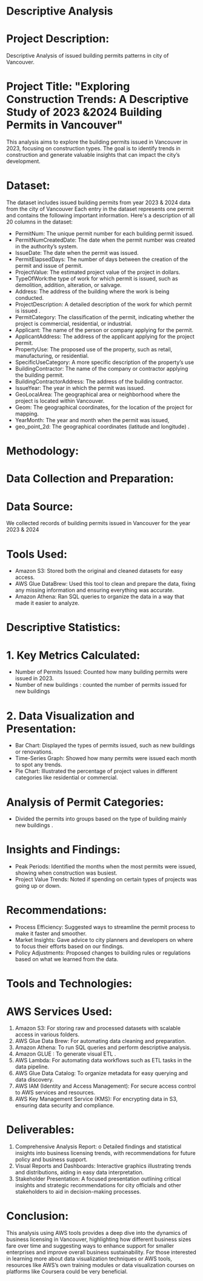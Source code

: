 
# Descriptive Analysis 
# Project Description: 
Descriptive Analysis of issued building permits patterns in city of Vancouver. 
# Project Title: "Exploring Construction Trends: A Descriptive Study of 2023 &2024 Building Permits in Vancouver"
This analysis aims to explore the building permits issued in Vancouver in 2023, focusing on construction types. The goal is to identify trends in construction and generate valuable insights that can impact the city’s development.
# Dataset: 
The dataset includes issued building permits from year 2023 & 2024 data from the city of Vancouver Each entry in the dataset represents one permit and contains the following important information. Here's a description of all 20 columns in the dataset:
- PermitNum: The unique permit number  for each building permit issued.
-  PermitNumCreatedDate: The date when the permit number was created in the authority’s system.
-  IssueDate: The date when the permit was issued.
- 	PermitElapsedDays: The number of days between the creation of the permit and issue of permit.
- 	ProjectValue: The estimated project value of the project in dollars.
-  TypeOfWork:the type of work for which permit is issued, such as demolition, addition, alteration, or salvage.
- 	Address: The address of the building where the work is being conducted.
- 	ProjectDescription: A detailed description of the work for which permit is issued .
- 	PermitCategory: The classification of the permit, indicating whether the project is commercial, residential, or industrial.
-  Applicant: The name of the person or company applying for the permit.
- 	ApplicantAddress: The address of the applicant applying for the project permit.
- 	PropertyUse: The proposed use of the property, such as retail, manufacturing, or residential.
- 	SpecificUseCategory: A more specific description of the property’s use 
- 	BuildingContractor: The name of the company or contractor applying the building permit.
- 	BuildingContractorAddress: The address of the building contractor.
- 	IssueYear: The year in which the permit was issued.
- 	GeoLocalArea: The geographical area or neighborhood where the project is located within Vancouver.
- 	Geom: The geographical coordinates, for the location of the project for mapping.
- 	YearMonth: The year and month when the permit was issued, 
- 	geo_point_2d: The geographical coordinates (latitude and longitude) .
# Methodology:
# Data Collection and Preparation:
# Data Source: 
We collected records of building permits issued in Vancouver for the year 2023 & 2024
# Tools Used:
- 	Amazon S3: Stored both the original and cleaned datasets for easy access.
- 	AWS Glue DataBrew: Used this tool to clean and prepare the data, fixing any missing information and ensuring everything was accurate.
- 	Amazon Athena: Ran SQL queries to organize the data in a way that made it easier to analyze.
# Descriptive Statistics:
# 1.	Key Metrics Calculated:
-  Number of Permits Issued: Counted how many building permits were issued in 2023.
-  Number of new buildings : counted the number of permits issued for new buildings
# 2.	Data Visualization and Presentation:
- 	Bar Chart: Displayed the types of permits issued, such as new buildings or renovations.
- 	Time-Series Graph: Showed how many permits were issued each month to spot any trends.
- Pie Chart: Illustrated the percentage of project values in different categories like residential or commercial.
# Analysis of Permit Categories:
- 	Divided the permits into groups based on  the type of building mainly new buildings .
# Insights and Findings:
- 	Peak Periods: Identified the months when the most permits were issued, showing when construction was busiest.
- 	Project Value Trends: Noted if spending on certain types of projects was going up or down.
# Recommendations:
- 	Process Efficiency: Suggested ways to streamline the permit process to make it faster and smoother.
- 	Market Insights: Gave advice to city planners and developers on where to focus their efforts based on our findings.
- 	Policy Adjustments: Proposed changes to building rules or regulations based on what we learned from the data.
 
# Tools and Technologies:
 
# AWS Services Used:
1.	Amazon S3: For storing raw and processed datasets with scalable access in various folders.
2.	AWS Glue Data Brew: For automating data cleaning and preparation.
3.	Amazon Athena: To run SQL queries and perform descriptive analysis.
4.	Amazon GLUE : To generate visual ETL .
5.	AWS Lambda: For automating data workflows such as ETL tasks in the data pipeline.
6.	AWS Glue Data Catalog: To organize metadata for easy querying and data discovery.
7.	AWS IAM (Identity and Access Management): For secure access control to AWS services and resources.
8.	AWS Key Management Service (KMS): For encrypting data in S3, ensuring data security and compliance.
# Deliverables:
1.	Comprehensive Analysis Report:
o	Detailed findings and statistical insights into business licensing trends, with recommendations for future policy and business support.
2.	Visual Reports and Dashboards:
	Interactive graphics illustrating trends and distributions, aiding in easy data interpretation.
3.	Stakeholder Presentation:
	A focused presentation outlining critical insights and strategic recommendations for city officials and other stakeholders to aid in decision-making processes.
# Conclusion:
This analysis using AWS tools provides a deep dive into the dynamics of business licensing in Vancouver, highlighting how different business sizes fare over time and suggesting ways to enhance support for smaller enterprises and improve overall business sustainability. For those interested in learning more about data visualization techniques or AWS tools, resources like AWS’s own training modules or data visualization courses on platforms like Coursera could be very beneficial.


